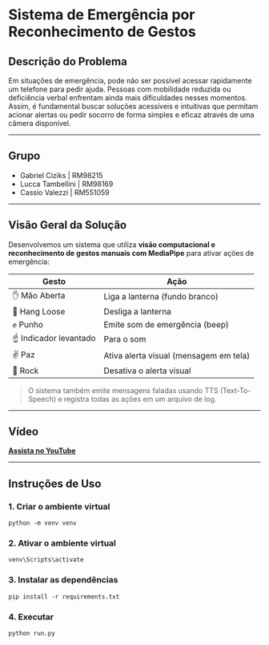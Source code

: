 # Sistema de Emergência por Reconhecimento de Gestos

## Descrição do Problema

Em situações de emergência, pode não ser possível acessar rapidamente um telefone para pedir ajuda. Pessoas com mobilidade reduzida ou deficiência verbal enfrentam ainda mais dificuldades nesses momentos. Assim, é fundamental buscar soluções acessíveis e intuitivas que permitam acionar alertas ou pedir socorro de forma simples e eficaz através de uma câmera disponível.

---
## Grupo
- Gabriel Ciziks   | RM98215
- Lucca Tambellini | RM98169
- Cassio Valezzi   | RM551059
---

## Visão Geral da Solução

Desenvolvemos um sistema que utiliza **visão computacional e reconhecimento de gestos manuais com MediaPipe** para ativar ações de emergência:

| Gesto                      | Ação                                  |
|---------------------------|---------------------------------------|
| ✋ Mão Aberta              | Liga a lanterna (fundo branco)        |
| 🤙 Hang Loose             | Desliga a lanterna                    |
| ✊ Punho                   | Emite som de emergência (beep)        |
| ☝️ Indicador levantado    | Para o som                            |
| ✌️ Paz                    | Ativa alerta visual (mensagem em tela)|
| 🤘 Rock                   | Desativa o alerta visual              |

>  O sistema também emite mensagens faladas usando TTS (Text-To-Speech) e registra todas as ações em um arquivo de log.

---

##  Vídeo 

 [**Assista no YouTube**](https://youtu.be/exemplo_link_video)

---



##  Instruções de Uso

### 1. Criar o ambiente virtual

```
python -m venv venv
```

### 2. Ativar o ambiente virtual
```
venv\Scripts\activate
```

### 3. Instalar as dependências
```
pip install -r requirements.txt
```
### 4. Executar
```
python run.py
```